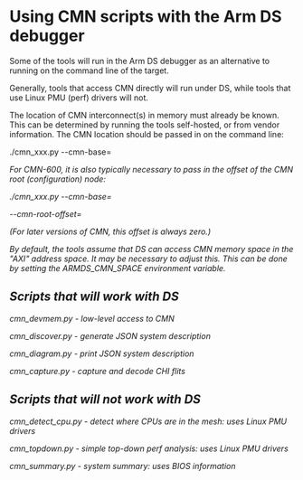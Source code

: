 Using CMN scripts with the Arm DS debugger
==========================================

Some of the tools will run in the Arm DS debugger as an alternative
to running on the command line of the target.

Generally, tools that access CMN directly will run under DS,
while tools that use Linux PMU (perf) drivers will not.

The location of CMN interconnect(s) in memory must already
be known. This can be determined by running the tools self-hosted,
or from vendor information. The CMN location should be passed in
on the command line:

  ./cmn_xxx.py --cmn-base=<address>

For CMN-600, it is also typically necessary to pass in the offset
of the CMN root (configuration) node:

  ./cmn_xxx.py --cmn-base=<address> --cmn-root-offset=<offset>

(For later versions of CMN, this offset is always zero.)

By default, the tools assume that DS can access CMN memory space
in the "AXI" address space. It may be necessary to adjust this.
This can be done by setting the ARMDS_CMN_SPACE environment variable.


Scripts that will work with DS
------------------------------

cmn_devmem.py         - low-level access to CMN

cmn_discover.py       - generate JSON system description

cmn_diagram.py        - print JSON system description

cmn_capture.py        - capture and decode CHI flits


Scripts that will not work with DS
----------------------------------

cmn_detect_cpu.py     - detect where CPUs are in the mesh:
                        uses Linux PMU drivers

cmn_topdown.py        - simple top-down perf analysis:
                        uses Linux PMU drivers

cmn_summary.py        - system summary: uses BIOS information
